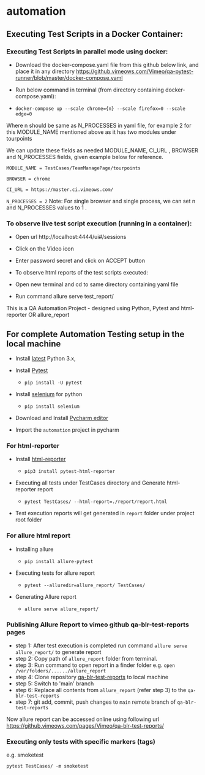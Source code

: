 # automation

## Executing Test Scripts in a Docker Container:

### Executing Test Scripts in parallel mode using docker:

- Download the docker-compose.yaml file from this github below link, and place it in any
  directory https://github.vimeows.com/Vimeo/qa-pytest-runner/blob/master/docker-compose.yaml 

- Run below command in terminal (from directory containing docker-compose.yaml):

- `docker-compose up --scale chrome={n} --scale firefox=0 --scale edge=0`

Where n should be same as N_PROCESSES in yaml file, for example 2 for this MODULE_NAME mentioned above as it has two
modules under tourpoints

We can update these fields as needed MODULE_NAME, CI_URL , BROWSER and N_PROCESSES fields, given example below for
reference.

`MODULE_NAME = TestCases/TeamManagePage/tourpoints`

`BROWSER = chrome`

`CI_URL = https://master.ci.vimeows.com/`

`N_PROCESSES = 2` Note: For single browser and single process, we can set n and N_PROCESSES values to 1 .

### To observe live test script execution (running in a container):

- Open url http://localhost:4444/ui#/sessions

- Click on the Video icon

- Enter password secret and click on ACCEPT button

- To observe html reports of the test scripts executed:

- Open new terminal and cd to same directory containing yaml file

- Run command allure serve test_report/

This is a QA Automation Project - designed using Python, Pytest and html-reporter OR allure_report

## For complete Automation Testing setup in the local machine

- Install [latest](https://www.python.org/downloads/macos/) Python 3.x,

- Install [Pytest](https://docs.pytest.org/en/6.2.x/getting-started.html)
    - `pip install -U pytest`

- Install [selenium](https://selenium-python.readthedocs.io/installation.html) for python
    - `pip install selenium`

- Download and Install [Pycharm editor](https://www.jetbrains.com/pycharm/download/#section=mac)

- Import the `automation` project in pycharm

### For html-reporter

- Install [html-reporter](https://pypi.org/project/pytest-html-reporter/)
    - `pip3 install pytest-html-reporter`

- Executing all tests under TestCases directory and Generate html-reporter report
    - `pytest TestCases/ --html-report=./report/report.html`

- Test execution reports will get generated in `report` folder under project root folder

### For allure html report

- Installing allure
    - `pip install allure-pytest`

- Executing tests for allure report
    - `pytest --alluredir=allure_report/ TestCases/`

- Generating Allure report
    - `allure serve allure_report/`

### Publishing Allure Report to vimeo github qa-blr-test-reports pages

- step 1: After test execution is completed run command `allure serve allure_report/` to generate report
- step 2: Copy path of `allure_report` folder from terminal.
- step 3: Run command to open report in a finder folder e.g. `open /var/folders/....../allure_report`
- step 4: Clone repository [qa-blr-test-reports](https://github.vimeows.com/pages/Vimeo/qa-blr-test-reports) to local
  machine
- step 5: Switch to 'main' branch
- step 6: Replace all contents from `allure_report` (refer step 3) to the `qa-blr-test-reports`
- step 7: git add, commit, push changes to `main` remote branch of `qa-blr-test-reports`

Now allure report can be accessed online using following url https://github.vimeows.com/pages/Vimeo/qa-blr-test-reports/

### Executing only tests with specific markers (tags)

e.g. smoketest

`pytest TestCases/ -m smoketest`
